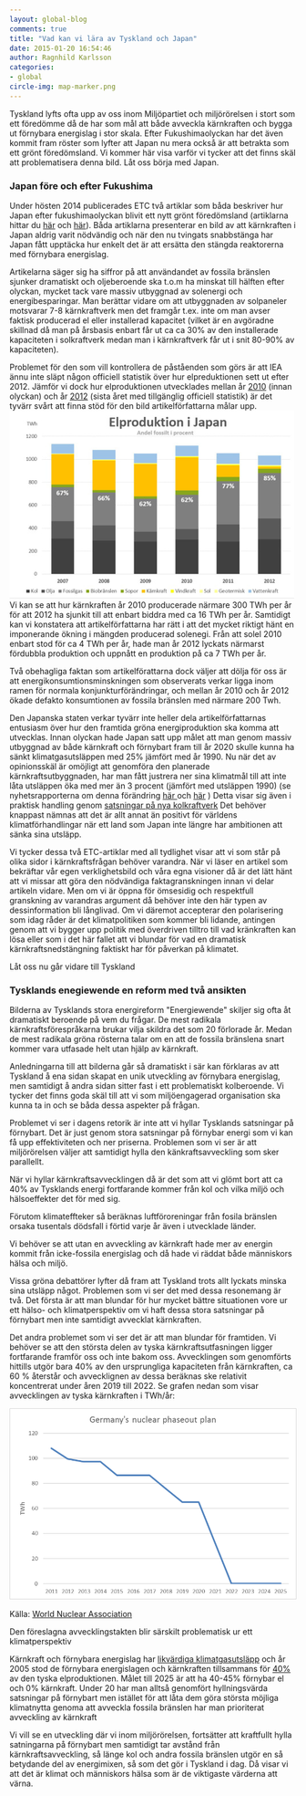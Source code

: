 ```yaml
---
layout: global-blog
comments: true
title: "Vad kan vi lära av Tyskland och Japan"
date: 2015-01-20 16:54:46
author: Ragnhild Karlsson
categories:
- global
circle-img: map-marker.png
---
```

<p>Tyskland lyfts ofta upp av oss inom Miljöpartiet och miljörörelsen i stort som ett föredömme då de har som mål att både avveckla kärnkraften och bygga ut förnybara energislag i stor skala. Efter Fukushimaolyckan har det även kommit fram röster som lyfter att Japan nu mera också är att betrakta som ett grönt föredömsland. Vi kommer här visa varför vi tycker att det finns skäl att problematisera denna bild. Låt oss börja med Japan.</p>
<h3>Japan före och efter Fukushima</h3>
<p>Under hösten 2014 publicerades ETC två artiklar som båda beskriver hur Japan efter fukushimaolyckan blivit ett nytt grönt föredömsland (artiklarna hittar du <a href="http://www.etc.se/klimat/efter-fukushima-nu-ar-japan-ett-gront-foredome
">här</a> och <a href="http://www.etc.se/klimat/en-ljus-framtid-utan-karnkraft">här</a>). Båda artiklarna presenterar en bild av att kärnkraften i Japan aldrig varit nödvändig och när den nu tvingats snabbstänga har Japan fått upptäcka hur enkelt det är att ersätta den stängda reaktorerna med förnybara energislag.</p> 
<p>Artikelarna säger sig ha siffror på att användandet av fossila bränslen sjunker dramatiskt  och oljeberoende ska t.o.m ha minskat till hälften efter olyckan, mycket tack vare massiv utbyggnad av solenergi och energibesparingar. Man berättar vidare om att utbyggnaden av solpaneler motsvarar 7-8 kärnkraftverk men det framgår t.ex. inte om man avser faktisk producerad el eller installerad kapacitet (vilket är en avgöradne skillnad då man på årsbasis enbart får ut ca ca 30% av den installerade kapaciteten i solkraftverk medan man i kärnkraftverk får ut i snit 80-90% av kapaciteten).</p>
<p>Problemet för den som vill kontrollera de påståenden som görs är att IEA ännu inte släpt någon officiell statistik över hur elpreduktionen sett ut efter 2012. Jämför vi dock hur elproduktionen utvecklades mellan år <a href="http://www.iea.org/statistics/statisticssearch/report/?country=JAPAN&product=electricityandheat&year=2010">2010</a> (innan olyckan) och år <a href="http://www.iea.org/statistics/statisticssearch/report/?country=JAPAN&product=electricityandheat&year=2012">2012</a> (sista året med tillgänglig officiell statistik) är det tyvärr svårt att finna stöd för den bild artikelförfattarna målar upp. 
<img class="img-responsive blog-img" src= "/assets/img/global/japans-elproduktion.jpg">
Vi kan se att hur kärnkraften år 2010 producerade närmare 300 TWh per år för att 2012 ha sjunkit till att enbart biddra med ca 16 TWh per år. Samtidigt kan vi konstatera att artikelförfattarna har rätt i att det mycket riktigt hänt en imponerande ökning i mängden producerad solenegi. Från att solel 2010 enbart stod för ca 4 TWh per år, hade man år 2012 lyckats närmarst fördubbla produktion och uppnått en produktion på ca 7 TWh per år.</p>
<p>Två obehagliga faktan som artikelförattarna dock väljer att dölja för oss är att energikonsumtionsminskningen som observerats verkar ligga inom ramen för normala konjunkturförändringar, och mellan år 2010 och år 2012 ökade defakto konsumtionen av fossila bränslen med närmare 200 Twh.</p>
<p>Den Japanska staten verkar tyvärr inte heller dela artikelförfattarnas entusiasm över hur den framtida gröna energiproduktion ska komma att utvecklas. Innan olyckan hade Japan satt upp målet att man genom massiv utbyggnad av både kärnkraft och förnybart fram till år 2020 skulle kunna ha sänkt klimatgasutsläppen med 25% jämfört med år 1990. Nu när det av opinionsskäl är omöjligt att genomföra den planerade kärnkraftsutbyggnaden, har man fått justrera ner sina klimatmål till att inte låta utsläppen öka med mer än 3 procent (jämfört med utsläppen 1990) (se nyhetsrapporterna om denna förändring <a href="http://www.japantimes.co.jp/news/2013/11/16/national/politics-diplomacy/new-emissions-goal-derided-as-bad-joke-at-u-n-climate-summit/#.VL5sLDU2xC1">här </a> och <a href="http://www.reuters.com/article/2013/11/15/us-climate-japan-idUSBRE9AE00P20131115">här</a> )
Detta visar sig även i praktisk handling genom <a href="http://www.wsj.com/articles/japan-continues-to-re-embrace-coal-1426162227">satsningar på nya kolkraftverk</a>
Det behöver knappast nämnas att det är allt annat än positivt för världens klimatförhandlingar när ett land som Japan inte längre har ambitionen att sänka sina utsläpp.</p>
<p>Vi tycker dessa två ETC-artiklar med all tydlighet visar att vi som står på olika sidor i kärnkraftsfrågan behöver varandra. När vi läser en artikel som bekräftar vår egen verklighetsbild och våra egna visioner då är det lätt hänt att vi missar att göra den nödvändiga faktagranskningen innan vi delar artikeln vidare. Men om vi är öppna för ömsesidig och respektfull granskning av varandras argument då behöver inte den här typen av dessinformation bli långlivad. Om vi däremot accepterar den polarisering som idag råder är det klimatpolitiken som kommer bli lidande, antingen genom att vi bygger upp politik med överdriven tilltro till vad kränkraften kan lösa eller som i det här fallet att vi blundar för vad en dramatisk kärnkraftsnedstängning faktiskt har för påverkan på klimatet.</p>
<p>Låt oss nu går vidare till Tyskland</p>
<h3>Tysklands enegiewende en reform med två ansikten</h3>
<p>Bilderna av Tysklands stora energireform "Energiewende" skiljer sig ofta åt dramatiskt beroende på vem du frågar.
De mest radikala kärnkraftsförespråkarna brukar vilja skildra det som 20 förlorade år. Medan de mest radikala gröna rösterna talar om en att de fossila bränslena snart kommer vara utfasade helt utan hjälp av kärnkraft.</p>
<p>Anledningarna till att bilderna går så dramatiskt i sär kan förklaras av att Tyskland å ena sidan skapat en unik utveckling av förnybara energislag, men samtidigt å andra sidan sitter fast i ett problematiskt kolberoende. Vi tycker det finns goda skäl till att vi som miljöengagerad organisation ska kunna ta in och se båda dessa aspekter på frågan.</p>
<p>Problemet vi ser i dagens retorik är inte att vi hyllar Tysklands satsningar på förnybart. Det är just genom stora satsningar på förnybar energi som vi kan få upp effektiviteten och ner priserna. Problemen som vi ser är att miljörörelsen väljer att samtidigt hylla den känkraftsavveckling som sker parallellt.</p>
<p>När vi hyllar kärnkraftsavvecklingen då är det som att vi glömt bort att ca 40% av Tysklands energi fortfarande kommer från kol och vilka miljö och hälsoeffekter det för med sig.</p>
<p>Förutom klimateffteker så beräknas luftföroreningar från fosila bränslen orsaka tusentals dödsfall i förtid varje år även i utvecklade länder.</p>
<p>Vi behöver se att utan en avveckling av kärnkraft hade mer av energin kommit från icke-fossila energislag och då hade vi räddat både människors hälsa och miljö.</p>
<p>Vissa gröna debattörer lyfter då fram att Tyskland trots allt lyckats minska sina utsläpp något. Problemen som vi ser det med dessa resonemang är två. Det första är att man blundar för hur mycket bättre situationen vore ur ett hälso- och klimatperspektiv om vi haft dessa stora satsningar på förnybart men inte samtidigt avvecklat kärnkraften.</p>
<p>Det andra problemet som vi ser det är att man blundar för framtiden.   
Vi behöver se att den största delen av tyska kärnkraftsutfasningen ligger fortfarande framför oss och inte bakom oss. Avvecklingen som genomförts hittills utgör bara 40% av den ursprungliga kapaciteten från kärnkraften, ca 60 % återstår och avvecklignen av dessa beräknas ske relativit koncentrerat under åren 2019 till 2022. Se grafen nedan som visar avvecklingen av tyska kärnkraften i TWh/år:</p>
<img class="img-responsive blog-img" src= "/assets/img/global/germany_nuclear_phaseout_1.png">
<p>Källa: <a href="http://www.world-nuclear.org/info/Country-Profiles/Countries-G-N/Germany/">World Nuclear Association</a></p>
<p>Den föreslagna avvecklingstakten blir särskilt problematisk ur ett klimatperspektiv</p> 
<p>Kärnkraft och förnybara energislag har <a href="/karnkraftskoll/livscykelanalyser/">likvärdiga klimatgasutsläpp</a> och år 2005 stod de förnybara energislagen och kärnkraften tillsammans för <a href="http://www.iea.org/statistics/statisticssearch/report/?country=GERMANY&product=electricityandheat&year=2005">40%</a> av den tyska elproduktionen. Målet till 2025 är att ha 40-45% förnybar el och 0% kärnkraft. Under 20 har man alltså genomfört hyllningsvärda satsningar på förnybart men istället för att låta dem göra största möjliga klimatnytta genoma att avveckla fossila bränslen har man prioriterat avveckling av kärnkraft</p>
<p>Vi vill se en utveckling där vi inom miljörörelsen, fortsätter att kraftfullt hylla satningarna på förnybart men samtidigt tar avstånd från kärnkraftsavveckling, så länge kol och andra fossila bränslen utgör en så betydande del av energimixen, så som det gör i Tyskland i dag. Då visar vi att det är klimat och människors hälsa som är de viktigaste värderna att värna.</p>

